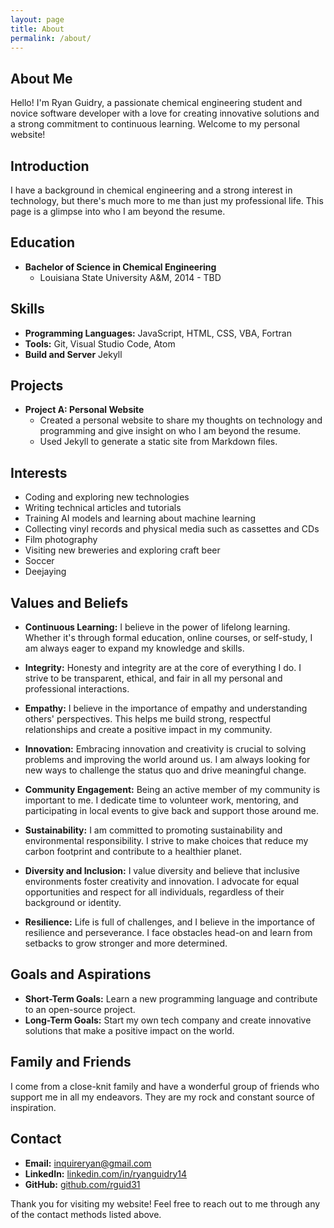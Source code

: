 ```yaml
---
layout: page
title: About
permalink: /about/
---
```


## About Me

Hello! I'm Ryan Guidry, a passionate chemical engineering student and novice software developer with a love for creating innovative solutions and a strong commitment to continuous learning. Welcome to my personal website!

## Introduction

I have a background in chemical engineering and a strong interest in technology, but there's much more to me than just my professional life. This page is a glimpse into who I am beyond the resume.

## Education

- **Bachelor of Science in Chemical Engineering**
  - Louisiana State University A&M, 2014 - TBD

## Skills

- **Programming Languages:** JavaScript, HTML, CSS, VBA, Fortran
- **Tools:** Git, Visual Studio Code, Atom
- **Build and Server** Jekyll

## Projects

- **Project A: Personal Website**
  - Created a personal website to share my thoughts on technology and programming and give insight on who I am beyond the resume.
  - Used Jekyll to generate a static site from Markdown files.

## Interests

- Coding and exploring new technologies
- Writing technical articles and tutorials
- Training AI models and learning about machine learning
- Collecting vinyl records and physical media such as cassettes and CDs
- Film photography
- Visiting new breweries and exploring craft beer
- Soccer
- Deejaying

## Values and Beliefs

- **Continuous Learning:**
  I believe in the power of lifelong learning. Whether it's through formal education, online courses, or self-study, I am always eager to expand my knowledge and skills.

- **Integrity:**
  Honesty and integrity are at the core of everything I do. I strive to be transparent, ethical, and fair in all my personal and professional interactions.

- **Empathy:**
  I believe in the importance of empathy and understanding others' perspectives. This helps me build strong, respectful relationships and create a positive impact in my community.

- **Innovation:**
  Embracing innovation and creativity is crucial to solving problems and improving the world around us. I am always looking for new ways to challenge the status quo and drive meaningful change.

- **Community Engagement:**
  Being an active member of my community is important to me. I dedicate time to volunteer work, mentoring, and participating in local events to give back and support those around me.

- **Sustainability:**
  I am committed to promoting sustainability and environmental responsibility. I strive to make choices that reduce my carbon footprint and contribute to a healthier planet.

- **Diversity and Inclusion:**
  I value diversity and believe that inclusive environments foster creativity and innovation. I advocate for equal opportunities and respect for all individuals, regardless of their background or identity.

- **Resilience:**
  Life is full of challenges, and I believe in the importance of resilience and perseverance. I face obstacles head-on and learn from setbacks to grow stronger and more determined.

## Goals and Aspirations

  - **Short-Term Goals:** Learn a new programming language and contribute to an open-source project.
  - **Long-Term Goals:** Start my own tech company and create innovative solutions that make a positive impact on the world.

## Family and Friends

  I come from a close-knit family and have a wonderful group of friends who support me in all my endeavors. They are my rock and constant source of inspiration.

## Contact

- **Email:** inquireryan@gmail.com
- **LinkedIn:** [linkedin.com/in/ryanguidry14](https://linkedin.com/in/ryanguidry14)
- **GitHub:** [github.com/rguid31](https://github.com/rguid31)

Thank you for visiting my website! Feel free to reach out to me through any of the contact methods listed above.
